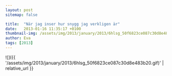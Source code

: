```yaml
---
layout: post
sitemap: false

title:  "När jag inser hur snygg jag verkligen är"
date:   2013-01-16 11:35:17 +0100
thumbnail-img: /assets/img/2013/january/2013/6hlsg_50f6823ce087c30d8e483b20.gif
author: Eva
tags: [2013]
---
```




![]({{ '/assets/img/2013/january/2013/6hlsg_50f6823ce087c30d8e483b20.gif)'  | relative_url }}

